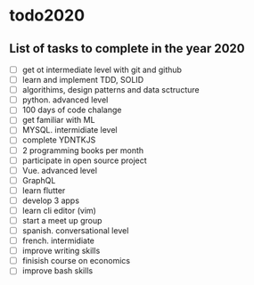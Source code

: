 # todo2020
## List of tasks to complete in the year 2020

- [ ] get ot intermediate level with git and github
- [ ] learn and implement TDD, SOLID
- [ ] algorithims, design patterns and data sctructure
- [ ] python. advanced level
- [ ] 100 days of code chalange
- [ ] get familiar with ML
- [ ] MYSQL. intermidiate level
- [ ] complete YDNTKJS
- [ ] 2 programming books per month
- [ ] participate in open source project
- [ ] Vue. advanced level
- [ ] GraphQL
- [ ] learn flutter
- [ ] develop 3 apps
- [ ] learn cli editor (vim)
- [ ] start a meet up group
- [ ] spanish. conversational level
- [ ] french. intermidiate
- [ ] improve writing skills
- [ ] finisish course on economics
- [ ] improve bash skills
